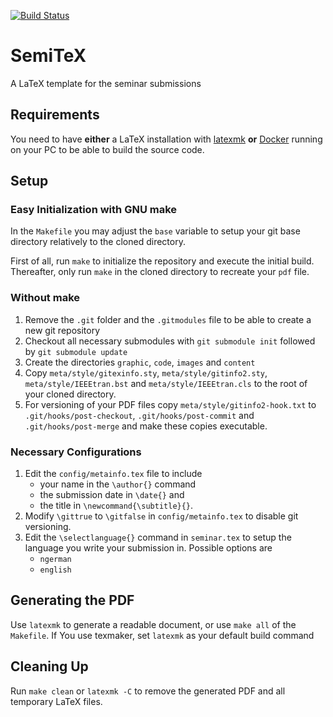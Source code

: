 [![Build Status](https://travis-ci.com/uniba-ktr/SemiTeX.svg?branch=master)](https://travis-ci.com/uniba-ktr/SemiTeX)

# SemiTeX

A LaTeX template for the seminar submissions

## Requirements

You need to have **either** a LaTeX installation with [latexmk](https://www.ctan.org/pkg/latexmk?lang=de) **or** [Docker](https://www.docker.com/) running on your PC to be able to build the source code.

## Setup

### Easy Initialization with GNU make

In the `Makefile` you may adjust the `base` variable to setup your git base directory relatively to the cloned directory.


First of all, run `make` to initialize the repository and execute the initial build.
Thereafter, only run `make` in the cloned directory to recreate your `pdf` file.

### Without make

 1. Remove the `.git` folder and the `.gitmodules` file to be able to create a new git repository
 2. Checkout all necessary submodules with `git submodule init` followed by `git submodule update`
 3. Create the directories `graphic`, `code`, `images` and `content`
 4. Copy `meta/style/gitexinfo.sty`, `meta/style/gitinfo2.sty`, `meta/style/IEEEtran.bst` and `meta/style/IEEEtran.cls` to the root of your cloned directory.
 5. For versioning of your PDF files copy `meta/style/gitinfo2-hook.txt` to `.git/hooks/post-checkout`, `.git/hooks/post-commit` and `.git/hooks/post-merge` and make these copies executable.

### Necessary Configurations

 1. Edit the `config/metainfo.tex` file to include
    * your name in the `\author{}` command
    * the submission date in `\date{}` and
    * the title in `\newcommand{\subtitle}{}`.
 2. Modify `\gittrue` to `\gitfalse` in `config/metainfo.tex` to disable git versioning.
 3. Edit the `\selectlanguage{}` command in `seminar.tex` to setup the language you write your submission in. Possible options are
    * `ngerman`
    * `english`

## Generating the PDF

Use `latexmk` to generate a readable document, or use `make all` of the `Makefile`.
If You use texmaker, set `latexmk` as your default build command

## Cleaning Up

Run `make clean` or `latexmk -C` to remove the generated PDF and all temporary LaTeX files.
